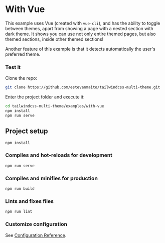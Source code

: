 # With Vue

This example uses Vue (created with `vue-cli`), and has the ability to toggle between themes, apart from showing a page with a nested section with dark theme. It shows you can use not only entire themed pages, but also themed sections, inside other themed sections!

Another feature of this example is that it detects automatically the user's preferred theme.

### Test it

Clone the repo:

```sh
git clone https://github.com/estevanmaito/tailwindcss-multi-theme.git
```

Enter the project folder and execute it:

```sh
cd tailwindcss-multi-theme/examples/with-vue
npm install
npm run serve
```

## Project setup
```
npm install
```

### Compiles and hot-reloads for development
```
npm run serve
```

### Compiles and minifies for production
```
npm run build
```

### Lints and fixes files
```
npm run lint
```

### Customize configuration
See [Configuration Reference](https://cli.vuejs.org/config/).

